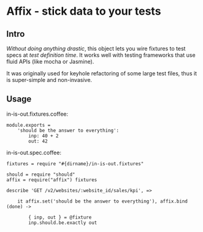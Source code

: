 # Affix - stick data to your tests

## Intro

_Without doing anything drastic_, this object lets you wire fixtures to test specs at _test definition time_. It works well with testing frameworks that use fluid APIs (like mocha or Jasmine).

It was originally used for keyhole refactoring of some large test files, thus it is super-simple and non-invasive.

## Usage

in-is-out.fixtures.coffee:

    module.exports =
        'should be the answer to everything':
            inp: 40 + 2
            out: 42


in-is-out.spec.coffee:

    fixtures = require "#{dirname}/in-is-out.fixtures"
   
    should = require "should"
    affix = require("affix") fixtures
    
    describe 'GET /v2/websites/:website_id/sales/kpi', =>
    
        it affix.set('should be the answer to everything'), affix.bind (done) ->
        
            { inp, out } = @fixture
            inp.should.be.exactly out